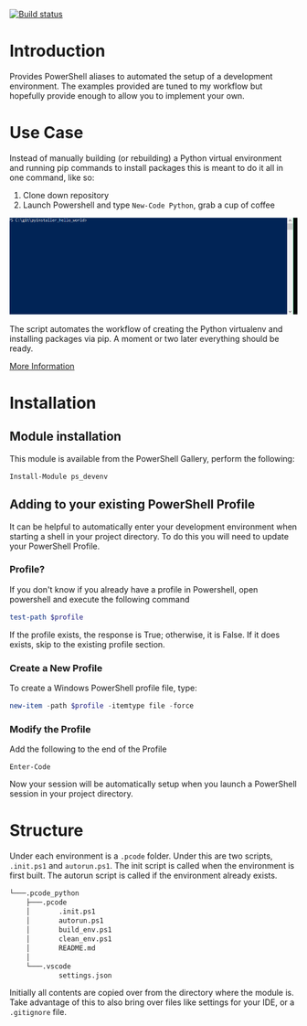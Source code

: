 [![Build status](https://ci.appveyor.com/api/projects/status/h61aascy7dkp4u1l?svg=true)](https://ci.appveyor.com/project/82phil/ps-devenv)

# Introduction

Provides PowerShell aliases to automated the setup of a development environment.
The examples provided are tuned to my workflow but hopefully
provide enough to allow you to implement your own. 

# Use Case

Instead of manually building (or rebuilding) a Python virtual environment
and running pip commands to install packages this is meant to do it all in one
command, like so:

1. Clone down repository
2. Launch Powershell and type `New-Code Python`, grab a cup of coffee

![code_python demonstration](./doc/code_python.gif)

The script automates the workflow of creating the Python virtualenv and
installing packages via pip. A moment or two later everything should be ready.

[More Information](./.pcode_python/.pcode/README.md)

# Installation 

## Module installation

This module is available from the PowerShell Gallery, perform the following:

```
Install-Module ps_devenv
```

## Adding to your existing PowerShell Profile

It can be helpful to automatically enter your development environment when
starting a shell in your project directory. To do this you will need to update
your PowerShell Profile.

### Profile?

If you don't know if you already have a profile in Powershell, open powershell
and execute the following command

```powershell
test-path $profile
```

If the profile exists, the response is True; otherwise, it is False. If it does
exists, skip to the existing profile section.

### Create a New Profile

To create a Windows PowerShell profile file, type:

```powershell
new-item -path $profile -itemtype file -force
```

### Modify the Profile

Add the following to the end of the Profile
```
Enter-Code
```

Now your session will be automatically setup when you launch a PowerShell
session in your project directory.

# Structure

Under each environment is a `.pcode` folder. Under this are two scripts, `.init.ps1` and
`autorun.ps1`. The init script is called when the environment is first built. The autorun
script is called if the environment already exists.

```
└───.pcode_python
    ├───.pcode
    │       .init.ps1
    │       autorun.ps1
    │       build_env.ps1
    │       clean_env.ps1
    │       README.md
    │
    └───.vscode
            settings.json
```

Initially all contents are copied over from the directory where the module is.
Take advantage of this to also bring over files like settings for your IDE, or a
`.gitignore` file.
